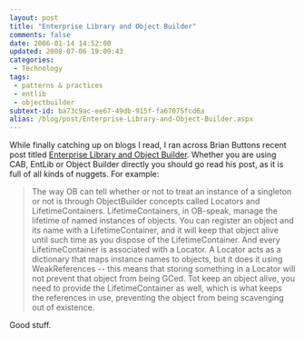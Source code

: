 ```yaml
---
layout: post
title: "Enterprise Library and Object Builder"
comments: false
date: 2006-01-14 14:52:00
updated: 2008-07-06 19:09:43
categories:
 - Technology
tags:
 - patterns & practices
 - entlib
 - objectbuilder
subtext-id: ba73c9ac-ee67-49db-915f-fa67075fcd6a
alias: /blog/post/Enterprise-Library-and-Object-Builder.aspx
---
```



While finally catching up on blogs I read, I ran across Brian Buttons recent post titled [Enterprise Library and Object Builder](http://www.agileprogrammer.com/oneagilecoder/archive/2006/01/03/10564.aspx). Whether you are using CAB, EntLib or Object Builder directly you should go read his post, as it is full of all kinds of nuggets. For example: 

> The way OB can tell whether or not to treat an instance of a singleton or not is through ObjectBuilder concepts called Locators and LifetimeContainers. LifetimeContainers, in OB-speak, manage the lifetime of named instances of objects. You can register an object and its name with a LifetimeContainer, and it will keep that object alive until such time as you dispose of the LifetimeContainer. And every LifetimeContainer is associated with a Locator. A Locator acts as a dictionary that maps instance names to objects, but it does it using WeakReferences -- this means that storing something in a Locator will not prevent that object from being GCed. Tot keep an object alive, you need to provide the LifetimeContainer as well, which is what keeps the references in use, preventing the object from being scavenging out of existence. 

Good stuff. 
